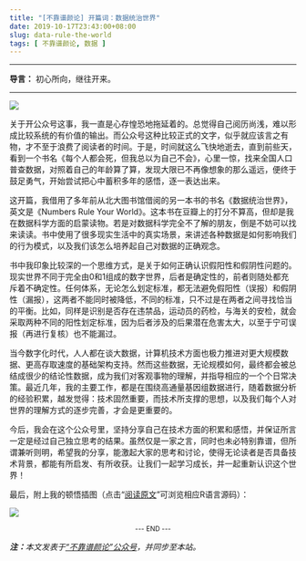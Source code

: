```yaml
---
title: "[不靠谱颜论] 开篇词：数据统治世界"
date: 2019-10-17T23:43:00+08:00
slug: data-rule-the-world
tags: [ 不靠谱颜论, 数据 ]
---
```


---

**导言：** 初心所向，继往开来。

---

<img src="images/2019-10-17/heatmap.png" style="max-width:400px"/>

关于开公众号这事，我一直是心存惶恐地拖延着的。总觉得自己阅历尚浅，难以形成比较系统的有价值的输出。而公众号这种比较正式的文字，似乎就应该言之有物，才不至于浪费了阅读者的时间。于是，时间就这么飞快地逝去，直到前些天，看到一个书名《每个人都会死，但我总以为自己不会》，心里一惊，找来全国人口普查数据，对照着自己的年龄算了算，发现大限已不再像想象的那么遥远，便终于鼓足勇气，开始尝试把心中蓄积多年的感悟，逐一表达出来。

这开篇，我借用了多年前从北大图书馆借阅的另一本书的书名《数据统治世界》，英文是《Numbers Rule Your World》。这本书在豆瓣上的打分不算高，但却是我在数据科学方面的启蒙读物。若是对数据科学完全不了解的朋友，倒是不妨可以找来读读。书中使用了很多现实生活中的真实场景，来讲述各种数据是如何影响我们的行为模式，以及我们该怎么培养起自己对数据的正确观念。

书中我印象比较深的一个思维方式，是关于如何正确认识假阳性和假阴性问题的。现实世界不同于完全由0和1组成的数字世界，后者是确定性的，前者则随处都充斥着不确定性。任何体系，无论怎么划定标准，都无法避免假阳性（误报）和假阴性（漏报），这两者不能同时被降低，不同的标准，只不过是在两者之间寻找恰当的平衡。比如，同样是识别是否存在违禁品，运动员的药检，与海关的安检，就会采取两种不同的阳性划定标准，因为后者涉及的后果潜在危害太大，以至于宁可误报（再进行复核）也不能漏过。

当今数字化时代，人人都在谈大数据，计算机技术方面也极力推进对更大规模数据、更高存取速度的基础架构支持。然而这些数据，无论规模如何，最终都会被总结成很少的结论性数据，成为我们对客观事物的理解，并指导相应的一个个日常决策。最近几年，我的主要工作，都是在围绕高通量基因组数据进行，随着数据分析的经验积累，越发觉得：技术固然重要，而技术所支撑的思想，以及我们每个人对世界的理解方式的逐步完善，才会是更重要的。

今后，我会在这个公众号里，坚持分享自己在技术方面的积累和感悟，并保证所言一定是经过自己独立思考的结果。虽然仅是一家之言，同时也未必特别靠谱，但所谓兼听则明，希望我的分享，能激起大家的思考和讨论，使得无论读者是否具备技术背景，都能有所启发、有所收获。让我们一起学习成长，并一起重新认识这个世界！

最后，附上我的顿悟插图（点击“[阅读原文](https://github.com/yanlinlin82/190926a_How-Long-Will-I-Live)”可浏览相应R语言源码）：

![](images/2019-10-17/plot.png)

<center><small>--- END ---</small></center>

<i><b>注：</b>本文发表于[“不靠谱颜论”公众号](https://mp.weixin.qq.com/s/Oq-JjT4LCE-ilT0ZACqXJg)，并同步至本站。</i>
